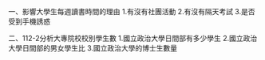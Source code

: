一、影響大學生每週讀書時間的理由
1.有沒有社團活動
2.有沒有隔天考試
3.是否受到手機誘惑

二、112-2分析大專院校校別學生數
1.國立政治大學日間部有多少學生
2.國立政治大學日間部的男女學生比
3.國立政治大學的博士生數量
